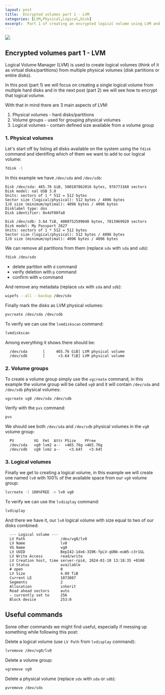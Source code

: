 ```yaml
---
layout: post
title:  Encrypted volumes part 1 - LVM
categories: [LVM,Physical,Logical,Disk]
excerpt:  Part 1 of creating an encrypted logical volume using LVM and LUKS with automatic mounting.
---
```


![]({{site.baseurl}}/images/2024-01-11-encrypted-volumes-part-1-lvm.png)

## Encrypted volumes part 1 - LVM

Logical Volume Manager (LVM) is used to create logical volumes (think of it as virtual disks/partitions) from multiple physical volumes (disk partitions or entire disks).

In this post (part 1) we will focus on creating a single logical volume from multiple hard disks and in the next post (part 2) we will see how to encrypt that logical volume. 

With that in mind there are 3 main aspects of LVM:
1. Physical volumes - hard disks/partitions
2. Volume groups - used for grouping physical volumes
3. Logical volumes - contain defined size available from a volume group

### 1. Physical volumes

Let's start off by listing all disks available on the system using the `fdisk` command and identifing which of them we want to add to our logical volume:
```bash
fdisk -l
```
In this example we have `/dev/sda` and `/dev/sdb`:
```
Disk /dev/sda: 465.76 GiB, 500107862016 bytes, 976773168 sectors
Disk model: nal USB 3.0
Units: sectors of 1 * 512 = 512 bytes
Sector size (logical/physical): 512 bytes / 4096 bytes
I/O size (minimum/optimal): 4096 bytes / 4096 bytes
Disklabel type: dos
Disk identifier: 0x4df08fa8

Disk /dev/sdb: 3.64 TiB, 4000752599040 bytes, 7813969920 sectors
Disk model: My Passport 2627
Units: sectors of 1 * 512 = 512 bytes
Sector size (logical/physical): 512 bytes / 4096 bytes
I/O size (minimum/optimal): 4096 bytes / 4096 bytes
```

We can remove all partitions from them (replace `sdx` with `sda` and `sdb`):
```bash
fdisk /dev/sdx
```
- delete partiton with `d` command
- verify deletion with `p` command
- confirm with `w` command

And remove any metadata (replace `sdx` with `sda` and `sdb`):
```bash
wipefs --all --backup /dev/sdx
```

Finally mark the disks as LVM physical volumes:
```bash
pvcreate /dev/sda /dev/sdb
```

To verify we can use the `lvmdiskscan` command:
```bash
lvmdiskscan
```
Among everything it shows there should be:
```
  /dev/sda       [     465.76 GiB] LVM physical volume
  /dev/sdb       [      <3.64 TiB] LVM physical volume
```

### 2. Volume groups

To create a volume group simply use the `vgcreate` command, in this example the volume group will be called `vg0` and it will contain `/dev/sda` and `/dev/sdb` physical volumes:
```
vgcreate vg0 /dev/sda /dev/sdb
```
Verify with the `pvs` command:
```bash
pvs
```
We should see both `/dev/sda` and `/dev/sdb` physical volumes in the `vg0` volume group:
```
  PV         VG  Fmt  Attr PSize    PFree
  /dev/sda   vg0 lvm2 a--  <465.76g <465.76g
  /dev/sdb   vg0 lvm2 a--    <3.64t   <3.64t
```

### 3. Logical volumes

Finally we get to creating a logical volume, in this example we will create one named `lv0` with 100% of the available space from our `vg0` volume group:
```bash
lvcreate -l 100%FREE -n lv0 vg0
```

To verify we can use the `lvdisplay` command:
```bash
lvdisplay
```

And there we have it, our `lv0` logical volume with size equal to two of our disks combined:
```
  --- Logical volume ---
  LV Path                /dev/vg0/lv0
  LV Name                lv0
  VG Name                vg0
  LV UUID                BepI42-1dx6-3I0K-fpLV-qUNk-euW5-c3r1GL
  LV Write Access        read/write
  LV Creation host, time server-rpi4, 2024-01-10 13:18:35 +0100
  LV Status              available
  # open                 0
  LV Size                4.09 TiB
  Current LE             1073087
  Segments               2
  Allocation             inherit
  Read ahead sectors     auto
  - currently set to     256
  Block device           253:0
```

## Useful commands

Some other commands we might find useful, especially if messing up something while following this post:

Delete a logical volume (use `LV Path` from `lvdisplay` command):
```bash
lvremove /dev/vg0/lv0
```

Delete a volume group:
```bash
vgremove vg0
```

Delete a physical volume (replace `sdx` with `sda` or `sdb`):
```bash
pvremove /dev/sdx
```
